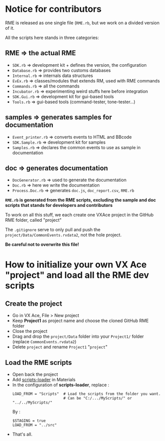 # Notice for contributors

RME is released as one single file (`RME.rb`, but we work on a divided version of it.

All the scripts here stands in three categories:

## RME => the actual RME
- `SDK.rb` => development kit + defines the version, the configuration
- `Database.rb` => provides two customs databases
- `Internal.rb` => internals data structures
- `EvEx.rb` => classes/modules that extends RM, used with RME commands
- `Commands.rb` => all the commands
- `Incubator.rb` => experimenting weird stuffs here before integration
- `SDK.Gui.rb` => development kit for gui-based tools
- `Tools.rb` => gui-based tools (command-tester, tone-tester...)

## samples => generates samples for documentation
- `Event_printer.rb` => converts events to HTML and BBcode
- `SDK.Sample.rb` => development kit for samples
- `Samples.rb` => declares the common events to use as sample in documentation

## doc => generates documentation
- `DocGenerator.rb` => used to generate the documentation
- `Doc.rb` => here we write the documentation
- `Process.Doc.rb` => generates `doc.js`, `doc_report.csv`, `RME.rb`

**`RME.rb` is generated from the RME scripts, excluding the sample and doc scripts that stands for developers and contributors**

To work on all this stuff, we each create one VXAce project in the GitHub RME folder, called "project"

The `.gitignore` serve to only pull and push the `project/Data/CommonEvents.rvdata2`, not the hole project.

**Be careful not to overwrite this file!**

# How to initialize your own VX Ace "project" and load all the RME dev scripts

## Create the project
- Go in VX Ace, File > New project
- Keep **Project1** as project name and choose the cloned GitHub RME folder
- Close the project
- Drag and drop the `project/Data` folder into your `Project1/` folder (replace `CommonEvents.rvdata2`)
- Delete `project` and rename `Project1` "`project`"

## Load the RME scripts
- Open back the project
- Add [scripts-loader](https://github.com/RMEx/scripts-externalizer/blob/master/scripts-loader.rb) in Materials
- In the configuration of **scripts-loader**, replace :
  ```
  LOAD_FROM = "Scripts"  # Load the scripts from the folder you want.
                         # Can be "C:/.../MyScripts/" or "../../MyScripts/"
  ```
  By :
  ```
  $STAGING = true
  LOAD_FROM = "../src"
  ```
- That's all.